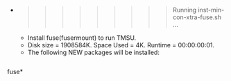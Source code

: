 * >>>>>>>>> Running inst-min-con-xtra-fuse.sh ...
  * Install fuse(fusermount) to run TMSU.
  * Disk size = 1908584K. Space Used = 4K. Runtime = 00:00:00:01.
  * The following NEW packages will be installed:
  ```bash
fuse*
  ```
